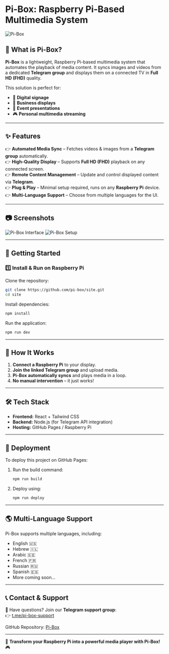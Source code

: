 # Pi-Box: Raspberry Pi-Based Multimedia System

![Pi-Box](https://your-image-url.com/banner.png)

## 📢 What is Pi-Box?

**Pi-Box** is a lightweight, Raspberry Pi-based multimedia system that automates the playback of media content. It syncs images and videos from a dedicated **Telegram group** and displays them on a connected TV in **Full HD (FHD)** quality.

This solution is perfect for:
- 🎥 **Digital signage**
- 🏢 **Business displays**
- 🎉 **Event presentations**
- 🎮 **Personal multimedia streaming**

---

## ✨ Features

👉 **Automated Media Sync** – Fetches videos & images from a **Telegram group** automatically.  
👉 **High-Quality Display** – Supports **Full HD (FHD)** playback on any connected screen.  
👉 **Remote Content Management** – Update and control displayed content via **Telegram**.  
👉 **Plug & Play** – Minimal setup required, runs on any **Raspberry Pi** device.  
👉 **Multi-Language Support** – Choose from multiple languages for the UI.  

---

## 📷 Screenshots
![Pi-Box Interface](https://your-image-url.com/screenshot1.png)
![Pi-Box Setup](https://your-image-url.com/screenshot2.png)

---

## 🚀 Getting Started

### 1️⃣ Install & Run on Raspberry Pi

Clone the repository:
```bash
git clone https://github.com/pi-box/site.git
cd site
```

Install dependencies:
```bash
npm install
```

Run the application:
```bash
npm run dev
```

---

## 📡 How It Works

1. **Connect a Raspberry Pi** to your display.
2. **Join the linked Telegram group** and upload media.
3. **Pi-Box automatically syncs** and plays media in a loop.
4. **No manual intervention** – it just works!

---

## 🛠️ Tech Stack

- **Frontend:** React + Tailwind CSS  
- **Backend:** Node.js (for Telegram API integration)  
- **Hosting:** GitHub Pages / Raspberry Pi  

---

## 📌 Deployment

To deploy this project on GitHub Pages:

1. Run the build command:
   ```bash
   npm run build
   ```
2. Deploy using:
   ```bash
   npm run deploy
   ```

---

## 🌎 Multi-Language Support

Pi-Box supports multiple languages, including:
- English 🇺🇸
- Hebrew 🇮🇱
- Arabic 🇸🇪
- French 🇫🇷
- Russian 🇷🇺
- Spanish 🇪🇸
- More coming soon...

---

## 📞 Contact & Support

📩 Have questions? Join our **Telegram support group**:  
👉 [t.me/pi-box-support](https://t.me/pi-box-support)

GitHub Repository: [Pi-Box](https://github.com/pi-box/site)  

---

🚀 **Transform your Raspberry Pi into a powerful media player with Pi-Box!** 🎮

